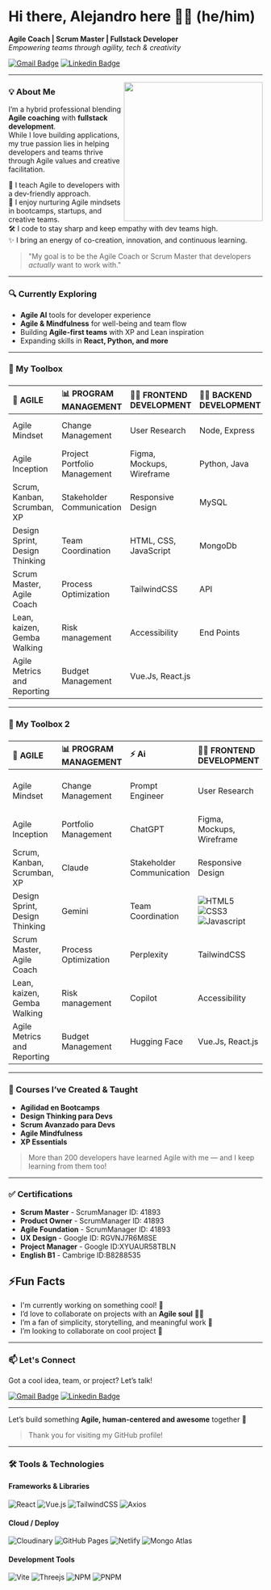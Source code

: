 # Hi there, Alejandro here 👋🙂 (he/him)

**Agile Coach | Scrum Master | Fullstack Developer**  
*Empowering teams through agility, tech & creativity*                                                     

[![Gmail Badge](https://img.shields.io/badge/-GMAIL-c71610?style=flat&logo=Gmail&logoColor=white)](mailto:alejandroarends77@gmail.com "Connect via Email")
[![Linkedin Badge](https://img.shields.io/badge/-LINKEDIN-0e76a8?style=flat&logo=Linkedin&logoColor=white)](https://www.linkedin.com/in/alejandro-arends/ "Connect on LinkedIn")


---

<img src="https://res.cloudinary.com/dugjebahu/image/upload/v1706666065/Avatares/myAvatar-400x400_g752bb.png" align="right" height="275" />

### 💡 About Me 

I’m a hybrid professional blending **Agile coaching** with **fullstack development**.  
While I love building applications, my true passion lies in helping developers and teams thrive through Agile values and creative facilitation.

🧠 I teach Agile to developers with a dev-friendly approach.  
🌱 I enjoy nurturing Agile mindsets in bootcamps, startups, and creative teams.  
🛠️ I code to stay sharp and keep empathy with dev teams high.  
✨ I bring an energy of co-creation, innovation, and continuous learning.

> "My goal is to be the Agile Coach or Scrum Master that developers *actually* want to work with."

---

### 🔍 Currently Exploring
- **Agile AI** tools for developer experience  
- **Agile & Mindfulness** for well-being and team flow  
- Building **Agile-first teams** with XP and Lean inspiration  
- Expanding skills in **React, Python, and more**

---

### 🔧 My Toolbox
### 
| 🔄 AGILE | 📊 PROGRAM MANAGEMENT | 👩‍💻 FRONTEND DEVELOPMENT | 👩‍💻 BACKEND DEVELOPMENT | ⚡ Ai | TOOLS |
|:--------------------|:--------------------|:------------------|:---------------------|:---------------------|:------|
| Agile Mindset | Change Management |User Research | Node, Express | Prompt Engineer | Discord, Zoom, Slack |
| Agile Inception | Project Portfolio Management | Figma, Mockups, Wireframe | Python, Java | ChatGPT | VSCode, NetBeans |
| Scrum, Kanban, Scrumban, XP | Stakeholder Communication | Responsive Design | MySQL | Claude | Jira, Trello |
| Design Sprint, Design Thinking | Team Coordination | HTML, CSS, JavaScript | MongoDb | Gemini | Miro |
| Scrum Master, Agile Coach | Process Optimization | TailwindCSS | API | Perplexity | Notion | 
| Lean, kaizen, Gemba Walking | Risk management | Accessibility | End Points | Copilot | Confluence |
| Agile Metrics and Reporting | Budget Management | Vue.Js, React.js |  | Hugging Face | Replit |  

---

### 🔧 My Toolbox 2
### 
| 🔄 AGILE | 📊 PROGRAM MANAGEMENT | ⚡ Ai | 👩‍💻 FRONTEND DEVELOPMENT | 👩‍💻 BACKEND DEVELOPMENT | TOOLS |
|:--------------------|:--------------------|:------------------|:---------------------|:---------------------|:------|
| Agile Mindset | Change Management | Prompt Engineer |User Research | ![NodeJS](https://img.shields.io/badge/node.js-6DA55F?style=for-the-badge&logo=node.js&logoColor=black) ![Express.js](https://img.shields.io/badge/express.js-%23404d59.svg?style=for-the-badge&logo=express&logoColor=%2361DAFB) | ![VSCode](https://img.shields.io/badge/VSCode-0078D4?style=for-the-badge&logo=visual%20studio%20code&logoColor=white) ![Replit](https://img.shields.io/badge/Replit-DD1200?style=for-the-badge&logo=Replit&logoColor=white) ![NetBeans](https://img.shields.io/badge/NetBeansIDE-1B6AC6.svg?style=for-the-badge&logo=apache-netbeans-ide&logoColor=white) |
| Agile Inception | Portfolio Management | ChatGPT | Figma, Mockups, Wireframe | ![Python](https://img.shields.io/badge/Python-3776AB?style=for-the-badge&logo=python&logoColor=white) ![Java](https://img.shields.io/badge/java-%23ED8B00.svg?style=for-the-badge&logo=openjdk&logoColor=white) | ![Figma](https://img.shields.io/badge/figma-%23F24E1E.svg?style=for-the-badge&logo=figma&logoColor=white) |
| Scrum, Kanban, Scrumban, XP | Claude | Stakeholder Communication | Responsive Design | ![MySQL](https://img.shields.io/badge/mysql-4479A1.svg?style=for-the-badge&logo=mysql&logoColor=white) ![MongoDB](https://img.shields.io/badge/MongoDB-%234ea94b.svg?style=for-the-badge&logo=mongo_atlas&logoColor=white) | ![Trello](https://img.shields.io/badge/Trello-%23026AA7.svg?style=for-the-badge&logo=Trello&logoColor=white) ![Jira](https://img.shields.io/badge/Jira-0052CC?style=for-the-badge&logo=Jira&logoColor=white) |
| Design Sprint, Design Thinking | Gemini | Team Coordination | ![HTML5](https://img.shields.io/badge/HTML5-E34F26?style=for-the-badge&logo=html5&logoColor=white) ![CSS3](https://img.shields.io/badge/CSS3-1572B6?style=for-the-badge&logo=css3&logoColor=white) ![Javascript](https://img.shields.io/badge/JavaScript-323330?style=for-the-badge&logo=javascript&logoColor=F7DF1E) | MongoDb | ![Notion](https://img.shields.io/badge/Notion-000000?style=for-the-badge&logo=notion&logoColor=white) ![Confluence](https://img.shields.io/badge/confluence-%23172BF4.svg?style=for-the-badge&logo=confluence&logoColor=white) |
| Scrum Master, Agile Coach | Process Optimization | Perplexity | TailwindCSS | API | ![Miro](https://img.shields.io/badge/Miro-F7C922?style=for-the-badge&logo=Miro&logoColor=050036) | 
| Lean, kaizen, Gemba Walking | Risk management | Copilot | Accessibility | End Points | ![Discord](https://img.shields.io/badge/Discord-5865F2?style=for-the-badge&logo=discord&logoColor=white) ![Slack](https://img.shields.io/badge/Slack-4A154B?style=for-the-badge&logo=slack&logoColor=white) |
| Agile Metrics and Reporting | Budget Management | Hugging Face | Vue.Js, React.js |  | ![Zoom](https://img.shields.io/badge/Zoom-2D8CFF?style=for-the-badge&logo=zoom&logoColor=white) |  

---

### 🧠 Courses I’ve Created & Taught

- **Agilidad en Bootcamps**
- **Design Thinking para Devs**
- **Scrum Avanzado para Devs**
- **Agile Mindfulness**
- **XP Essentials**

> More than 200 developers have learned Agile with me — and I keep learning from them too!

---

### ✅ Certifications

- **Scrum Master** - ScrumManager ID: 41893
- **Product Owner** - ScrumManager ID: 41893
- **Agile Foundation** - ScrumManager ID: 41893
- **UX Design** - Google ID: RGVNJ7R6M8SE
- **Project Manager** - Google ID:XYUAUR58TBLN
- **English B1** - Cambrige ID:B8288535

## ⚡Fun Facts

 - I'm currently working on something cool! 🌟
 - I’d love to collaborate on projects with an **Agile soul** 🧘‍♂️
 - I’m a fan of simplicity, storytelling, and meaningful work 🌱
 - I’m looking to collaborate on cool project 🚀  

---

### 📫 Let's Connect

Got a cool idea, team, or project? Let’s talk!

[![Gmail Badge](https://img.shields.io/badge/-GMAIL-c71610?style=flat&logo=Gmail&logoColor=white)](mailto:alejandroarends77@gmail.com "Connect via Email")
[![Linkedin Badge](https://img.shields.io/badge/-LINKEDIN-0e76a8?style=flat&logo=Linkedin&logoColor=white)](https://www.linkedin.com/in/alejandro-arends/ "Connect on LinkedIn")

---

Let’s build something **Agile, human-centered and awesome** together 💫
> Thank you for visiting my GitHub profile!
---

### 🛠️ Tools & Technologies

#### Frameworks & Libraries
![React](https://img.shields.io/badge/react-%2320232a.svg?style=for-the-badge&logo=react&logoColor=%2361DAFB)
![Vue.js](https://img.shields.io/badge/vuejs-%2335495e.svg?style=for-the-badge&logo=vuedotjs&logoColor=%234FC08D)
![TailwindCSS](https://img.shields.io/badge/tailwindcss-%2338B2AC.svg?style=for-the-badge&logo=tailwind-css&logoColor=white)
![Axios](https://img.shields.io/badge/axios-671ddf?&style=for-the-badge&logo=axios&logoColor=white)

#### Cloud / Deploy
![Cloudinary](https://img.shields.io/badge/Cloudinary-3448C5?style=for-the-badge&logo=Cloudinary&logoColor=white)
![GitHub Pages](https://img.shields.io/badge/GitHub%20Pages-222222?style=for-the-badge&logo=GitHub%20Pages&logoColor=white)
![Netlify](https://img.shields.io/badge/Netlify-00C7B7?style=for-the-badge&logo=netlify&logoColor=white)
![Mongo Atlas](https://img.shields.io/badge/MongoDB-%234ea94b.svg?style=for-the-badge&logo=mongo_atlas&logoColor=white)

#### Development Tools
![Vite](https://img.shields.io/badge/Vite-B73BFE?style=for-the-badge&logo=vite&logoColor=FFD62E)
![Threejs](https://img.shields.io/badge/threejs-black?style=for-the-badge&logo=three.js&logoColor=white)
![NPM](https://img.shields.io/badge/NPM-%23CB3837.svg?style=for-the-badge&logo=npm&logoColor=white)
![PNPM](https://img.shields.io/badge/pnpm-%234a4a4a.svg?style=for-the-badge&logo=pnpm&logoColor=f69220)








